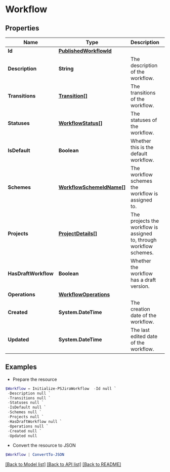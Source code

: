 # Workflow
## Properties

Name | Type | Description | Notes
------------ | ------------- | ------------- | -------------
**Id** | [**PublishedWorkflowId**](PublishedWorkflowId.md) |  | 
**Description** | **String** | The description of the workflow. | 
**Transitions** | [**Transition[]**](Transition.md) | The transitions of the workflow. | [optional] 
**Statuses** | [**WorkflowStatus[]**](WorkflowStatus.md) | The statuses of the workflow. | [optional] 
**IsDefault** | **Boolean** | Whether this is the default workflow. | [optional] 
**Schemes** | [**WorkflowSchemeIdName[]**](WorkflowSchemeIdName.md) | The workflow schemes the workflow is assigned to. | [optional] 
**Projects** | [**ProjectDetails[]**](ProjectDetails.md) | The projects the workflow is assigned to, through workflow schemes. | [optional] 
**HasDraftWorkflow** | **Boolean** | Whether the workflow has a draft version. | [optional] 
**Operations** | [**WorkflowOperations**](WorkflowOperations.md) |  | [optional] 
**Created** | **System.DateTime** | The creation date of the workflow. | [optional] 
**Updated** | **System.DateTime** | The last edited date of the workflow. | [optional] 

## Examples

- Prepare the resource
```powershell
$Workflow = Initialize-PSJiraWorkflow  -Id null `
 -Description null `
 -Transitions null `
 -Statuses null `
 -IsDefault null `
 -Schemes null `
 -Projects null `
 -HasDraftWorkflow null `
 -Operations null `
 -Created null `
 -Updated null
```

- Convert the resource to JSON
```powershell
$Workflow | ConvertTo-JSON
```

[[Back to Model list]](../README.md#documentation-for-models) [[Back to API list]](../README.md#documentation-for-api-endpoints) [[Back to README]](../README.md)

